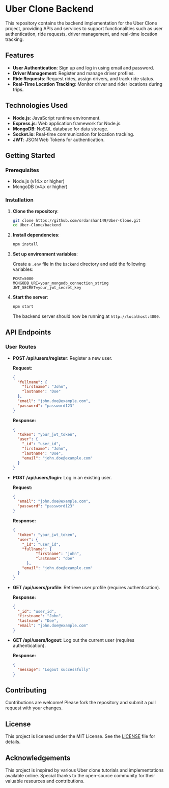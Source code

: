 # Uber Clone Backend

This repository contains the backend implementation for the Uber Clone project, providing APIs and services to support functionalities such as user authentication, ride requests, driver management, and real-time location tracking.

## Features

- **User Authentication**: Sign up and log in using email and password.
- **Driver Management**: Register and manage driver profiles.
- **Ride Requests**: Request rides, assign drivers, and track ride status.
- **Real-Time Location Tracking**: Monitor driver and rider locations during trips.

## Technologies Used

- **Node.js**: JavaScript runtime environment.
- **Express.js**: Web application framework for Node.js.
- **MongoDB**: NoSQL database for data storage.
- **Socket.io**: Real-time communication for location tracking.
- **JWT**: JSON Web Tokens for authentication.

## Getting Started

### Prerequisites

- Node.js (v14.x or higher)
- MongoDB (v4.x or higher)

### Installation

1. **Clone the repository**:

   ```bash
   git clone https://github.com/srdarshan149/Uber-Clone.git
   cd Uber-Clone/backend
   ```

2. **Install dependencies**:

   ```bash
   npm install
   ```

3. **Set up environment variables**:

   Create a `.env` file in the `backend` directory and add the following variables:

   ```env
   PORT=5000
   MONGODB_URI=your_mongodb_connection_string
   JWT_SECRET=your_jwt_secret_key
   ```

4. **Start the server**:

   ```bash
   npm start
   ```

   The backend server should now be running at `http://localhost:4000`.

## API Endpoints

### User Routes

- **POST /api/users/register**: Register a new user.

  **Request:**
  ```json
  {
    "fullname": {
      "firstname": "John",
      "lastname": "Doe"
    },
    "email": "john.doe@example.com",
    "password": "password123"
  }
  ```

  **Response:**
  ```json
  {
    "token": "your_jwt_token",
    "user": {
      "_id": "user_id",
      "firstname": "John",
      "lastname": "Doe",
      "email": "john.doe@example.com"
    }
  }
  ```

- **POST /api/users/login**: Log in an existing user.

  **Request:**
  ```json
  {
    "email": "john.doe@example.com",
    "password": "password123"
  }
  ```

  **Response:**
  ```json
  {
    "token": "your_jwt_token",
    "user": {
      "_id": "user_id",
      "fullname": {
            "firstname": "john",
            "lastname": "doe"
        },
      "email": "john.doe@example.com"
    }
  }
  ```

- **GET /api/users/profile**: Retrieve user profile (requires authentication).

  **Response:**
  ```json
  {
    "_id": "user_id",
    "firstname": "John",
    "lastname": "Doe",
    "email": "john.doe@example.com"
  }
  ```

- **GET /api/users/logout**: Log out the current user (requires authentication).

  **Response:**
  ```json
  {
    "message": "Logout successfully"
  }
  ```

## Contributing

Contributions are welcome! Please fork the repository and submit a pull request with your changes.

## License

This project is licensed under the MIT License. See the [LICENSE](../LICENSE) file for details.

## Acknowledgements

This project is inspired by various Uber clone tutorials and implementations available online. Special thanks to the open-source community for their valuable resources and contributions.

